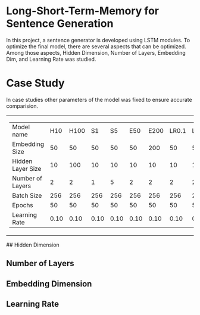 # Long-Short-Term-Memory for Sentence Generation

In this project, a sentence generator is developed using LSTM modules. To optimize the final model, there are several aspects that can be optimized. Among those aspects, Hidden Dimension, Number of Layers, Embedding Dim, and Learning Rate was studied.

# Case Study
In case studies other parameters of the model was fixed to ensure accurate comparision.
<table>
  <tr>
    <td>
      <table>
        <tr>
          <td> Model name </td>
          <td> H10 </td>
          <td> H100 </td>
          <td> S1</td>
          <td> S5 </td>
          <td> E50 </td>
          <td> E200 </td>
          <td> LR0.1 </td>
          <td> LR0.01 </td>
        </tr>
        <tr>
          <td> Embedding Size </td>
          <td> 50 </td>
          <td> 50 </td>
          <td> 50</td>
          <td> 50 </td>
          <td> 50 </td>
          <td> 200 </td>
          <td> 50 </td>
          <td> 50 </td>
        </tr>
        <tr>
          <td> Hidden Layer Size </td>
          <td> 10 </td>
          <td> 100 </td>
          <td> 10</td>
          <td> 10 </td>
          <td> 10 </td>
          <td> 10 </td>
          <td> 10 </td>
          <td> 10 </td>
        </tr>
        <tr>
          <td> Number of Layers </td>
          <td> 2 </td>
          <td> 2 </td>
          <td> 1</td>
          <td> 5 </td>
          <td> 2 </td>
          <td> 2 </td>
          <td> 2 </td>
          <td> 2 </td>
        </tr>
        <tr>
          <td> Batch Size </td>
          <td> 256 </td>
          <td> 256 </td>
          <td> 256</td>
          <td> 256 </td>
          <td> 256 </td>
          <td> 256 </td>
          <td> 256 </td>
          <td> 256 </td>
        </tr>
         <tr>
          <td> Epochs </td>
          <td> 50 </td>
          <td> 50 </td>
          <td> 50</td>
          <td> 50 </td>
          <td> 50 </td>
          <td> 50 </td>
          <td> 50 </td>
          <td> 50 </td>
        </tr>
        <tr>
          <td> Learning Rate </td>
          <td> 0.10 </td>
          <td> 0.10 </td>
          <td> 0.10 </td>
          <td> 0.10 </td>
          <td> 0.10 </td>
          <td> 0.10 </td>
          <td> 0.10 </td>
          <td> 0.01 </td>
        </tr>
      </table>
  </tr>
 </table>
## Hidden Dimension

## Number of Layers

## Embedding Dimension

## Learning Rate
